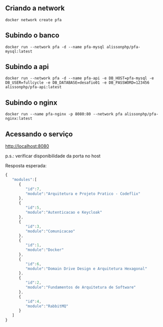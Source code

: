 ## Criando a network
```shell
docker network create pfa
```
## Subindo o banco
```shell
docker run --network pfa -d --name pfa-mysql alissonphp/pfa-mysql:latest
```
## Subindo a api
```shell
docker run --network pfa -d --name pfa-api -e DB_HOST=pfa-mysql -e DB_USER=fullcycle -e DB_DATABASE=desafio01 -e DB_PASSWORD=123456 alissonphp/pfa-api:latest
```

## Subindo o nginx

```shell
docker run --name pfa-nginx -p 8080:80 --network pfa alissonphp/pfa-nginx:latest
```

## Acessando o serviço
[http://localhost:8080](http://localhost:8080)

p.s.: verificar disponibilidade da porta no host

Resposta esperada:

```javascript
{
   "modules":[
      {
         "id":7,
         "module":"Arquitetura e Projeto Pratico - Codeflix"
      },
      {
         "id":5,
         "module":"Autenticacao e Keycloak"
      },
      {
         "id":3,
         "module":"Comunicacao"
      },
      {
         "id":1,
         "module":"Docker"
      },
      {
         "id":6,
         "module":"Domain Drive Design e Arquitetura Hexagonal"
      },
      {
         "id":2,
         "module":"Fundamentos de Arquitetura de Software"
      },
      {
         "id":4,
         "module":"RabbitMQ"
      }
   ]
}

```
